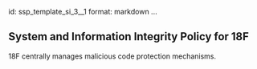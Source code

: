 id: ssp_template_si_3__1
format: markdown
...
## System and Information Integrity Policy for 18F

18F centrally manages malicious code protection mechanisms.
